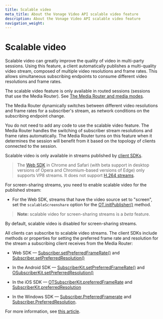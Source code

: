 ```yaml
---
title: Scalable video
meta_title: About the Vonage Video API scalable video feature
description: About the Vonage Video API scalable video feature
navigation_weight:
---
```


# Scalable video

Scalable video can greatly improve the quality of video in multi-party sessions. Using this feature, a client automatically publishes a multi-quality video stream, composed of multiple video resolutions and frame rates. This allows simultaneous subscribing endpoints to consume different video resolutions and frame rates.

The scalable video feature is only available in routed sessions (sessions that use the Media Router). See [The Media Router and media modes](/video/guides/create-session#the-media-router-and-media-modes).

The Media Router dynamically switches between different video resolutions and frame rates for a subscriber's stream, as network conditions on the subscribing endpoint change.

You do not need to add any code to use the scalable video feature. The Media Router handles the switching of subscriber stream resolutions and frame rates automatically. The Media Router turns on this feature when it determines the session will benefit from it based on the topology of clients connected to the session.

Scalable video is only available in streams published by [client SDKs](/video/client-sdks/overview).

> The [Web SDK](/video/client-sdks/web) in Chrome and Safari (with beta support in desktop versions of Opera and Chromium-based versions of Edge) only supports VP8 streams. It does not support [H.264 streams](/video/guides/codecs).

For screen-sharing streams, you need to enable scalable video for the published stream:

* For the Web SDK, streams that have the video source set to "screen", set the `scalableScreenshare` option for the [OT.initPublisher()](/sdk/stitch/video-js-reference/OT.html#initPublisher) method.

<!-- OPT-TODO: * In the OpenTok Android SDK, for streams that have the video type set to `PublisherKitVideoTypeScreen`, use the [PublisherKit.Builder.scalableScreenshare()](/sdk/stitch/video-android-reference/com/opentok/android/PublisherKit.Builder.html#scalableScreenshare-boolean-) method.
* In the OpenTok iOS SDK, for streams that have the `OTStreamVideoType` set to `OTStreamVideoTypeScreen`, use the [OTPublisherKitSettings.scalableScreenshare](/sdk/stitch/video-ios-reference/Classes/OTPublisherKitSettings.html#//api/name/scalableScreenshare) property.
* In Windows SDK, for streams that have the `VideoSourceType` set to `Screen`, use the [Publisher.Builder.ScalableScreenshare](/sdk/stitch/video-windows-reference/class\_open\_tok\_1\_1\_publisher\_1\_1\_builder.html#aa4e5d1436b5f758f3e8ec37a10e3bc25) property.
* In the Linux SDK, for streams that have the video type set to `OTC\_PUBLISHER\_VIDEO\_TYPE\_SCREEN`, use the [otc\_publisher\_settings\_set\_scalable\_screenshare()](/developer/sdks/linux/reference/publisher\_8h.html#adcf56ed4ef26c0c61a429c6c4729953d) function. -->

> **Note:** scalable video for screen-sharing streams is a _beta_ feature.

By default, scalable video is disabled for screen-sharing streams.

All clients can subscribe to scalable video streams. The client SDKs include methods or properties for setting the preferred frame rate and resolution for the stream a subscribing client receives from the Media Router:

* Web SDK — [Subscriber.setPreferredFrameRate()](/sdk/stitch/video-js-reference/Subscriber.html#setPreferredFrameRate) and [Subscriber.setPreferredResolution()](/sdk/stitch/video-js-reference/Subscriber.html#setPreferredResolution)

* In the Android SDK — [SubscriberKit.setPreferredFrameRate()](/sdk/stitch/video-android-reference/com/opentok/android/SubscriberKit.html#setPreferredFrameRate-float-) and [OSubscriberKit.setPreferredResolution()](/sdk/stitch/video-android-reference/com/opentok/android/SubscriberKit.html#setPreferredResolution-com.opentok.android.VideoUtils.Size-)
* In the iOS SDK — [OTSubscriberKit.preferredFrameRate](/sdk/stitch/video-ios-reference/Classes/OTSubscriberKit.html#//api/name/preferredFrameRate) and [SubscriberKit.preferredResolution](/sdk/stitch/video-ios-reference/Classes/OTSubscriberKit.html#//api/name/preferredResolution)
* In the Windows SDK — [Subscriber.PreferredFramerate](/sdk/stitch/video-windows-reference/class\_open\_tok\_1\_1\_subscriber.html#a16e8ad605d0e543d5051b85d4f9ad76d) and [Subscriber.PreferredResolution](/sdk/stitch/video-windows-reference/class\_open\_tok\_1\_1\_subscriber.html#aaa7ba29740b752418ad71b336155b44b).

For more information, see [this article](https://video-api.support.vonage.com/hc/en-us/articles/360029733831-TokBox-Scalable-Video-Simulcast-FAQ).